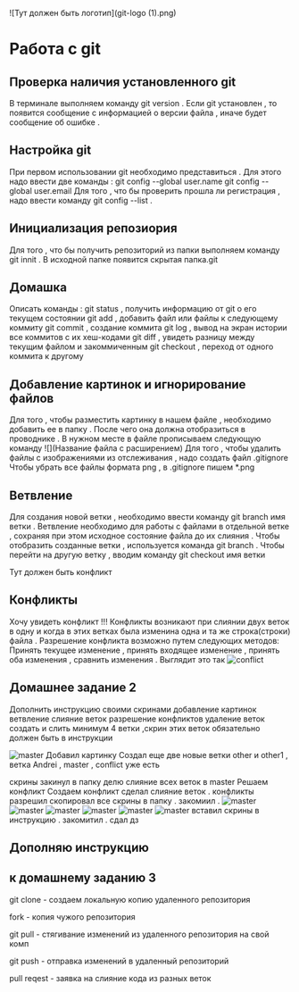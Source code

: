![Тут должен быть логотип](git-logo (1).png)
# Работа с git
## Проверка наличия установленного git 
В терминале выполняем команду git version . Если git установлен , то появится сообщение 
с информацией о версии файла , иначе будет сообщение об ошибке . 
## Настройка git
 При первом использовании git необходимо представиться . Для этого надо ввести две команды : 
 git config --global user.name
 git config --global user.email
 Для того , что бы проверить прошла ли регистрация , надо ввести команду git config --list .
 ## Инициализация репозиория
 Для того , что бы получить репозиторий из папки выполняем команду git innit . В исходной папке появится скрытая папка.git
## Домашка 
Описать команды :
 git status , получить информацию от git о его текущем состоянии
 git add , добавить файл или файлы к следующему коммиту
 git commit , создание коммита
 git log , вывод на экран истории все коммитов с их хеш-кодами
 git diff , увидеть разницу между текущим файлом и закоммиченным
 git checkout , переход от одного коммита к другому
## Добавление картинок и игнорирование файлов 
Для того , чтобы разместить картинку в нашем файле , необходимо добавить ее в папку . После чего она должна отобразиться в проводнике . В нужном месте в файле прописываем следующую команду ![](Название файла с расширением)
Для того , чтобы удалить файлы с изображениями из отслеживания , надо создать файл .gitignore 
Чтобы убрать все файлы формата png ,  в .gitignore  пишем *.png
## Ветвление
Для создания новой ветки , необходимо ввести команду git branch имя ветки .
Ветвление необходимо для работы с файлами в отдельной ветке , сохраняя при этом исходное состояние файла до их слияния .
Чтобы отобразить созданные ветки , используется команда git branch . Чтобы перейти на другую ветку , вводим команду git checkout имя ветки

Тут должен быть конфликт
## Конфликты
Хочу увидеть конфликт !!!
Конфликты возникают при слиянии двух веток в одну и когда в этих ветках была изменина одна и та же строка(строки) файла . Разрешение конфликта возможно путем следующих методов: Принять текущее изменение , принять входящее изменение , принять оба изменения , сравнить изменения . 
Выглядит это так 
![conflict](screenconflict.png)

## Домашнее задание 2
Дополнить инструкцию своими скринами
добавление картинок
ветвление
слияние веток
разрешение конфликтов
удаление веток
создать и слить минимум 4 ветки ,скрин этих веток обязательно должен быть в инструкции 

![master](webp.png)
Добавил картинку
Создал еще две новые ветки other и other1 , ветка Andrei , master , conflict  уже есть 


скрины закинул в папку
делю слияние всех веток в master
Решаем конфликт
Создаем конфликт
сделал слияние веток . конфликты разрешил
скопировал все скрины в папку . закомиил .
![master](screen1.png)
![master](screen2.png)
![master](screen3.png)
![master](screen4.png)
![master](screen5.png)
![master](screen6.png)
вставил скрины в инструкцию . закомитил . сдал дз 

## Дополняю инструкцию 
## к домашнему заданию 3

git clone - создаем локальную копию удаленного репозитория

fork - копия чужого репозитория

git pull - стягивание изменений из удаленного репозитория на свой комп

git push - отправка изменений в удаленный репозиторий

pull reqest - заявка на слияние кода из разных веток